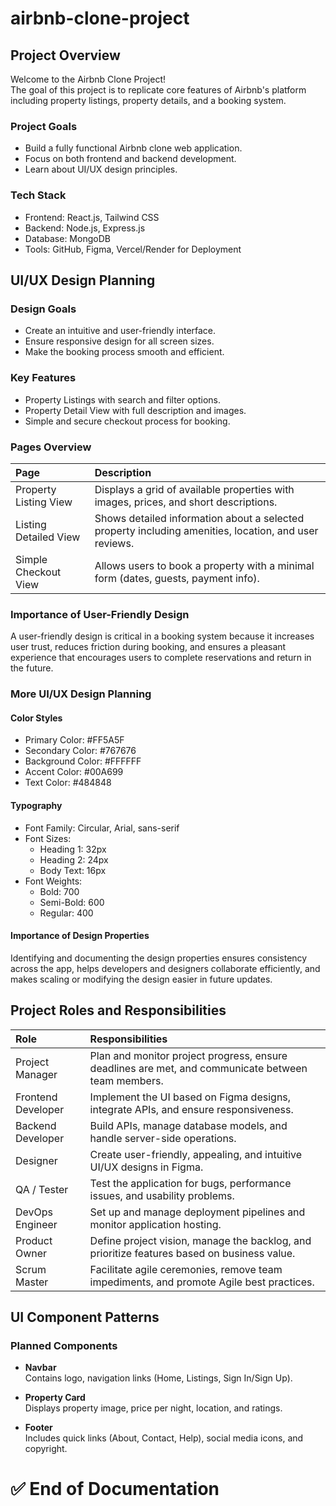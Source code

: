 
# airbnb-clone-project

## Project Overview
Welcome to the Airbnb Clone Project!  
The goal of this project is to replicate core features of Airbnb's platform including property listings, property details, and a booking system.

### Project Goals
- Build a fully functional Airbnb clone web application.
- Focus on both frontend and backend development.
- Learn about UI/UX design principles.

### Tech Stack
- Frontend: React.js, Tailwind CSS
- Backend: Node.js, Express.js
- Database: MongoDB
- Tools: GitHub, Figma, Vercel/Render for Deployment

## UI/UX Design Planning

### Design Goals
- Create an intuitive and user-friendly interface.
- Ensure responsive design for all screen sizes.
- Make the booking process smooth and efficient.

### Key Features
- Property Listings with search and filter options.
- Property Detail View with full description and images.
- Simple and secure checkout process for booking.

### Pages Overview

| Page | Description |
|:-----|:------------|
| Property Listing View | Displays a grid of available properties with images, prices, and short descriptions. |
| Listing Detailed View | Shows detailed information about a selected property including amenities, location, and user reviews. |
| Simple Checkout View | Allows users to book a property with a minimal form (dates, guests, payment info). |

### Importance of User-Friendly Design
A user-friendly design is critical in a booking system because it increases user trust, reduces friction during booking, and ensures a pleasant experience that encourages users to complete reservations and return in the future.

### More UI/UX Design Planning

#### Color Styles
- Primary Color: #FF5A5F
- Secondary Color: #767676
- Background Color: #FFFFFF
- Accent Color: #00A699
- Text Color: #484848

#### Typography
- Font Family: Circular, Arial, sans-serif
- Font Sizes:
  - Heading 1: 32px
  - Heading 2: 24px
  - Body Text: 16px
- Font Weights:
  - Bold: 700
  - Semi-Bold: 600
  - Regular: 400

#### Importance of Design Properties
Identifying and documenting the design properties ensures consistency across the app, helps developers and designers collaborate efficiently, and makes scaling or modifying the design easier in future updates.

## Project Roles and Responsibilities

| Role | Responsibilities |
|:-----|:-----------------|
| Project Manager | Plan and monitor project progress, ensure deadlines are met, and communicate between team members. |
| Frontend Developer | Implement the UI based on Figma designs, integrate APIs, and ensure responsiveness. |
| Backend Developer | Build APIs, manage database models, and handle server-side operations. |
| Designer | Create user-friendly, appealing, and intuitive UI/UX designs in Figma. |
| QA / Tester | Test the application for bugs, performance issues, and usability problems. |
| DevOps Engineer | Set up and manage deployment pipelines and monitor application hosting. |
| Product Owner | Define project vision, manage the backlog, and prioritize features based on business value. |
| Scrum Master | Facilitate agile ceremonies, remove team impediments, and promote Agile best practices. |

## UI Component Patterns

### Planned Components
- **Navbar**  
  Contains logo, navigation links (Home, Listings, Sign In/Sign Up).
  
- **Property Card**  
  Displays property image, price per night, location, and ratings.
  
- **Footer**  
  Includes quick links (About, Contact, Help), social media icons, and copyright.

# ✅ End of Documentation

